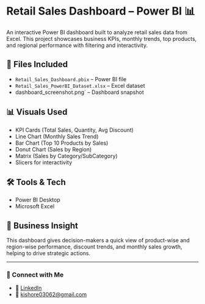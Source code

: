 # Retail Sales Dashboard – Power BI 📊

An interactive Power BI dashboard built to analyze retail sales data from Excel. This project showcases business KPIs, monthly trends, top products, and regional performance with filtering and interactivity.

## 📁 Files Included
- `Retail_Sales_Dashboard.pbix` – Power BI file
- `Retail_Sales_PowerBI_Dataset.xlsx` – Excel dataset
- dashboard_screenshot.png` – Dashboard snapshot

## 📊 Visuals Used
- KPI Cards (Total Sales, Quantity, Avg Discount)
- Line Chart (Monthly Sales Trend)
- Bar Chart (Top 10 Products by Sales)
- Donut Chart (Sales by Region)
- Matrix (Sales by Category/SubCategory)
- Slicers for interactivity

## 🛠 Tools & Tech
- Power BI Desktop
- Microsoft Excel

## 🎯 Business Insight
This dashboard gives decision-makers a quick view of product-wise and region-wise performance, discount trends, and monthly sales growth, helping to drive strategic actions.

---

### 🔗 Connect with Me
- 💼 [LinkedIn](https://linkedin.com/in/kishore-a-b29309370)  
- 📧 kishore03062@gmail.com

